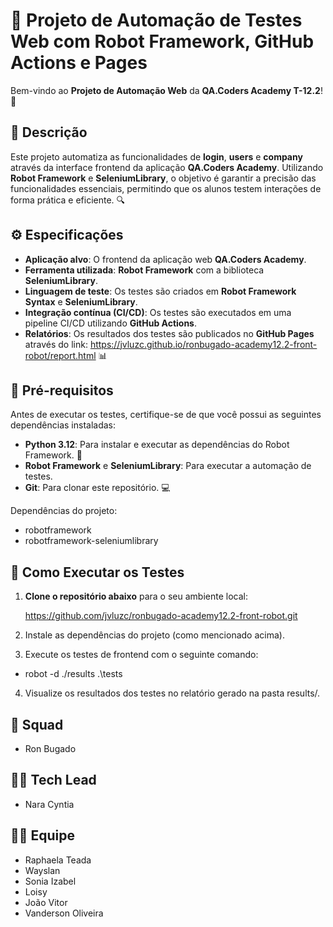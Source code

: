 # 🚀 Projeto de Automação de Testes Web com Robot Framework, GitHub Actions e Pages

Bem-vindo ao **Projeto de Automação Web** da **QA.Coders Academy T-12.2**! 🎉

## 📜 Descrição

Este projeto automatiza as funcionalidades de **login**, **users** e **company** através da interface frontend da aplicação **QA.Coders Academy**. Utilizando **Robot Framework** e **SeleniumLibrary**, o objetivo é garantir a precisão das funcionalidades essenciais, permitindo que os alunos testem interações de forma prática e eficiente. 🔍

## ⚙️ Especificações

- **Aplicação alvo**: O frontend da aplicação web **QA.Coders Academy**.
- **Ferramenta utilizada**: **Robot Framework** com a biblioteca **SeleniumLibrary**.
- **Linguagem de teste**: Os testes são criados em **Robot Framework Syntax** e **SeleniumLibrary**.
- **Integração contínua (CI/CD)**: Os testes são executados em uma pipeline CI/CD utilizando **GitHub Actions**.
- **Relatórios**: Os resultados dos testes são publicados no **GitHub Pages** através do link: https://jvluzc.github.io/ronbugado-academy12.2-front-robot/report.html 📊

## 🔧 Pré-requisitos

Antes de executar os testes, certifique-se de que você possui as seguintes dependências instaladas:

- **Python 3.12**: Para instalar e executar as dependências do Robot Framework. 🐍
- **Robot Framework** e **SeleniumLibrary**: Para executar a automação de testes.
- **Git**: Para clonar este repositório. 💻

Dependências do projeto:

- robotframework
- robotframework-seleniumlibrary

## 📝 Como Executar os Testes

1. **Clone o repositório abaixo** para o seu ambiente local:

   https://github.com/jvluzc/ronbugado-academy12.2-front-robot.git

2. Instale as dependências do projeto (como mencionado acima).
3. Execute os testes de frontend com o seguinte comando:
* robot -d ./results .\tests
4. Visualize os resultados dos testes no relatório gerado na pasta results/.

## 👥 Squad
- Ron Bugado

## 👩‍💻 Tech Lead
- Nara Cyntia

## 👨‍💻 Equipe
- Raphaela Teada
- Wayslan
- Sonia Izabel
- Loisy
- João Vitor
- Vanderson Oliveira